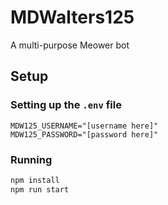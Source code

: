 # MDWalters125
A multi-purpose Meower bot
## Setup
### Setting up the `.env` file
```env
MDW125_USERNAME="[username here]"
MDW125_PASSWORD="[password here]"
```
### Running
```bash
npm install
npm run start
```